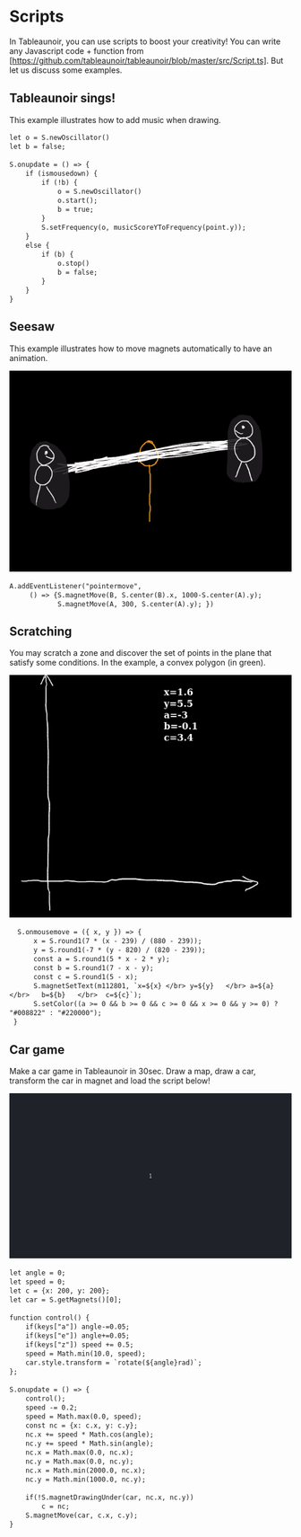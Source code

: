 # Scripts

In Tableaunoir, you can use scripts to boost your creativity! You can write any Javascript code + function from [https://github.com/tableaunoir/tableaunoir/blob/master/src/Script.ts]. But let us discuss some examples.


## Tableaunoir sings!

This example illustrates how to add music when drawing.

    let o = S.newOscillator()
    let b = false;

    S.onupdate = () => {
        if (ismousedown) {
            if (!b) {
                o = S.newOscillator()
                o.start();
                b = true;
            }
            S.setFrequency(o, musicScoreYToFrequency(point.y));
        }
        else {
            if (b) {
                o.stop()
                b = false;
            }
        }
    }

## Seesaw

This example illustrates how to move magnets automatically to have an animation.

![Seesaw](img/seesaw.gif)

    A.addEventListener("pointermove", 
         () => {S.magnetMove(B, S.center(B).x, 1000-S.center(A).y);
                S.magnetMove(A, 300, S.center(A).y); })


## Scratching

You may scratch a zone and discover the set of points in the plane that satisfy some conditions. In the example, a convex polygon (in green).

![Scratching](img/scratching.gif)

      S.onmousemove = ({ x, y }) => {
          x = S.round1(7 * (x - 239) / (880 - 239));
          y = S.round1(-7 * (y - 820) / (820 - 239));
          const a = S.round1(5 * x - 2 * y);
          const b = S.round1(7 - x - y);
          const c = S.round1(5 - x);
          S.magnetSetText(m112801, `x=${x} </br> y=${y}   </br> a=${a}  </br>   b=${b}   </br>  c=${c}`);
          S.setColor((a >= 0 && b >= 0 && c >= 0 && x >= 0 && y >= 0) ? "#008822" : "#220000");
     }

     
     
    
## Car game

Make a car game in Tableaunoir in 30sec. Draw a map, draw a car, transform the car in magnet and load the script below!

![cargame](img/cargame.gif)

    let angle = 0;
    let speed = 0;
    let c = {x: 200, y: 200};
    let car = S.getMagnets()[0];

    function control() {
        if(keys["a"]) angle-=0.05;
        if(keys["e"]) angle+=0.05;
        if(keys["z"]) speed += 0.5;
        speed = Math.min(10.0, speed);
        car.style.transform = `rotate(${angle}rad)`;
    };

    S.onupdate = () => {
        control();
        speed -= 0.2;
        speed = Math.max(0.0, speed);
        const nc = {x: c.x, y: c.y};
        nc.x += speed * Math.cos(angle);
        nc.y += speed * Math.sin(angle);
        nc.x = Math.max(0.0, nc.x);
        nc.y = Math.max(0.0, nc.y);
        nc.x = Math.min(2000.0, nc.x);
        nc.y = Math.min(1000.0, nc.y);
    
        if(!S.magnetDrawingUnder(car, nc.x, nc.y))
            c = nc;
        S.magnetMove(car, c.x, c.y);
    }


